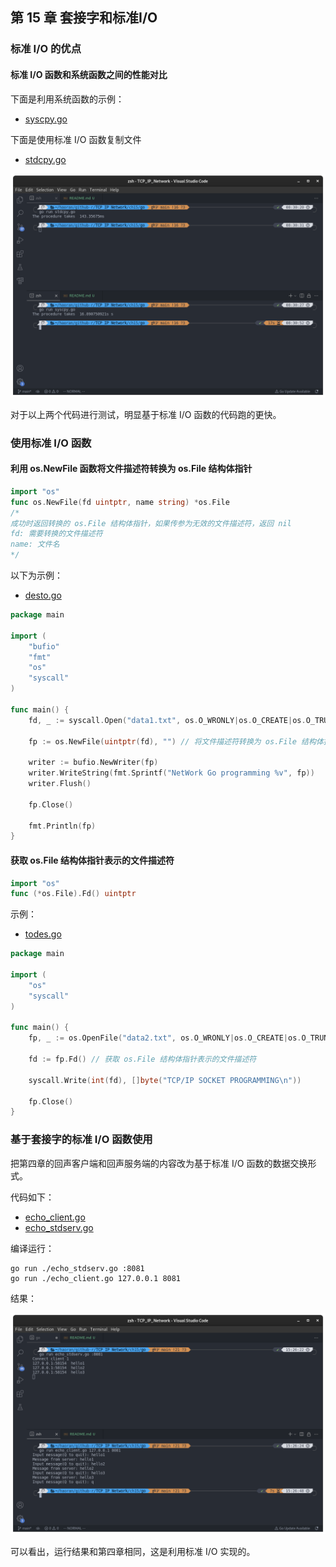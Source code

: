## 第 15 章 套接字和标准I/O

### 标准 I/O 的优点

#### 标准 I/O 函数和系统函数之间的性能对比

下面是利用系统函数的示例：

- [syscpy.go](./syscpy.go)

下面是使用标准 I/O 函数复制文件

- [stdcpy.go](./stdcpy.go)

![](./images/01.png)

对于以上两个代码进行测试，明显基于标准 I/O 函数的代码跑的更快。

### 使用标准 I/O 函数

#### 利用 os.NewFile 函数将文件描述符转换为 os.File 结构体指针

```go
import "os"
func os.NewFile(fd uintptr, name string) *os.File
/*
成功时返回转换的 os.File 结构体指针，如果传参为无效的文件描述符，返回 nil
fd: 需要转换的文件描述符
name: 文件名
*/
```

以下为示例：

- [desto.go](./desto.go)

```go
package main

import (
	"bufio"
	"fmt"
	"os"
	"syscall"
)

func main() {
	fd, _ := syscall.Open("data1.txt", os.O_WRONLY|os.O_CREATE|os.O_TRUNC, 0755)

	fp := os.NewFile(uintptr(fd), "") // 将文件描述符转换为 os.File 结构体指针

	writer := bufio.NewWriter(fp)
	writer.WriteString(fmt.Sprintf("NetWork Go programming %v", fp))
	writer.Flush()

	fp.Close()

	fmt.Println(fp)
}
```

#### 获取 os.File 结构体指针表示的文件描述符

```go
import "os"
func (*os.File).Fd() uintptr
```

示例：

- [todes.go](./todes.go)

```go
package main

import (
	"os"
	"syscall"
)

func main() {
	fp, _ := os.OpenFile("data2.txt", os.O_WRONLY|os.O_CREATE|os.O_TRUNC, 0755)

	fd := fp.Fd() // 获取 os.File 结构体指针表示的文件描述符

	syscall.Write(int(fd), []byte("TCP/IP SOCKET PROGRAMMING\n"))

	fp.Close()
}
```

### 基于套接字的标准 I/O 函数使用

把第四章的回声客户端和回声服务端的内容改为基于标准 I/O 函数的数据交换形式。

代码如下：

- [echo_client.go](./echo_client.go)
- [echo_stdserv.go](./echo_stdserv.go)

编译运行：

```shell
go run ./echo_stdserv.go :8081
go run ./echo_client.go 127.0.0.1 8081
```

结果：

![](./images/02.png)

可以看出，运行结果和第四章相同，这是利用标准 I/O 实现的。